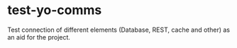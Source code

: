 # test-yo-comms
Test connection of different elements (Database, REST, cache and other) as an aid for the project.
